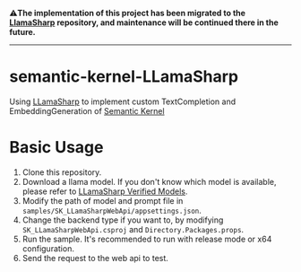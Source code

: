 ⚠️**The implementation of this project has been migrated to the [LlamaSharp](https://github.com/SciSharp/LLamaSharp) repository, and maintenance will be continued there in the future.**

---

# semantic-kernel-LLamaSharp

Using [LLamaSharp](https://github.com/SciSharp/LLamaSharp) to implement custom TextCompletion and EmbeddingGeneration of [Semantic Kernel](https://github.com/microsoft/semantic-kernel)

# Basic Usage

1. Clone this repository.
2. Download a llama model. If you don't know which model is available, please refer to [LLamaSharp Verified Models](https://github.com/SciSharp/LLamaSharp#installation).
3. Modify the path of model and prompt file in `samples/SK_LLamaSharpWebApi/appsettings.json`.
4. Change the backend type if you want to, by modifying `SK_LLamaSharpWebApi.csproj` and `Directory.Packages.props`.
5. Run the sample. It's recommended to run with release mode or x64 configuration.
6. Send the request to the web api to test.

